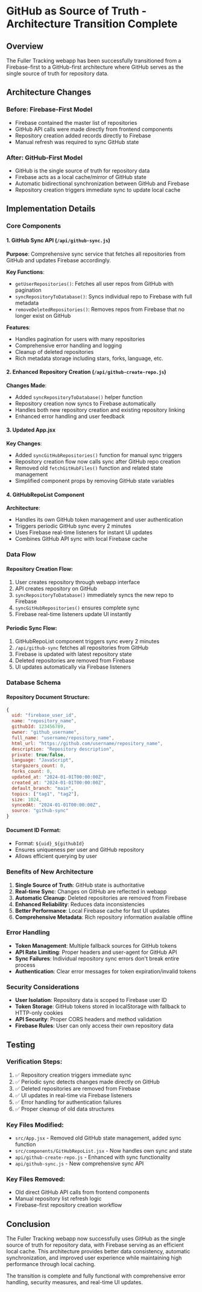 # GitHub as Source of Truth - Architecture Transition Complete

## Overview
The Fuller Tracking webapp has been successfully transitioned from a Firebase-first to a GitHub-first architecture where GitHub serves as the single source of truth for repository data.

## Architecture Changes

### Before: Firebase-First Model
- Firebase contained the master list of repositories
- GitHub API calls were made directly from frontend components
- Repository creation added records directly to Firebase
- Manual refresh was required to sync GitHub state

### After: GitHub-First Model
- GitHub is the single source of truth for repository data
- Firebase acts as a local cache/mirror of GitHub state
- Automatic bidirectional synchronization between GitHub and Firebase
- Repository creation triggers immediate sync to update local cache

## Implementation Details

### Core Components

#### 1. GitHub Sync API (`/api/github-sync.js`)
**Purpose**: Comprehensive sync service that fetches all repositories from GitHub and updates Firebase accordingly.

**Key Functions**:
- `getUserRepositories()`: Fetches all user repos from GitHub with pagination
- `syncRepositoryToDatabase()`: Syncs individual repo to Firebase with full metadata
- `removeDeletedRepositories()`: Removes repos from Firebase that no longer exist on GitHub

**Features**:
- Handles pagination for users with many repositories
- Comprehensive error handling and logging
- Cleanup of deleted repositories
- Rich metadata storage including stars, forks, language, etc.

#### 2. Enhanced Repository Creation (`/api/github-create-repo.js`)
**Changes Made**:
- Added `syncRepositoryToDatabase()` helper function
- Repository creation now syncs to Firebase automatically
- Handles both new repository creation and existing repository linking
- Enhanced error handling and user feedback

#### 3. Updated App.jsx
**Key Changes**:
- Added `syncGitHubRepositories()` function for manual sync triggers
- Repository creation flow now calls sync after GitHub repo creation
- Removed old `fetchGitHubFiles()` function and related state management
- Simplified component props by removing GitHub state variables

#### 4. GitHubRepoList Component
**Architecture**:
- Handles its own GitHub token management and user authentication
- Triggers periodic GitHub sync every 2 minutes
- Uses Firebase real-time listeners for instant UI updates
- Combines GitHub API sync with local Firebase cache

### Data Flow

#### Repository Creation Flow:
1. User creates repository through webapp interface
2. API creates repository on GitHub
3. `syncRepositoryToDatabase()` immediately syncs the new repo to Firebase
4. `syncGitHubRepositories()` ensures complete sync
5. Firebase real-time listeners update UI instantly

#### Periodic Sync Flow:
1. GitHubRepoList component triggers sync every 2 minutes
2. `/api/github-sync` fetches all repositories from GitHub
3. Firebase is updated with latest repository state
4. Deleted repositories are removed from Firebase
5. UI updates automatically via Firebase listeners

### Database Schema

#### Repository Document Structure:
```javascript
{
  uid: "firebase_user_id",
  name: "repository_name",
  githubId: 123456789,
  owner: "github_username",
  full_name: "username/repository_name",
  html_url: "https://github.com/username/repository_name",
  description: "Repository description",
  private: true/false,
  language: "JavaScript",
  stargazers_count: 0,
  forks_count: 0,
  updated_at: "2024-01-01T00:00:00Z",
  created_at: "2024-01-01T00:00:00Z",
  default_branch: "main",
  topics: ["tag1", "tag2"],
  size: 1024,
  syncedAt: "2024-01-01T00:00:00Z",
  source: "github-sync"
}
```

#### Document ID Format:
- Format: `${uid}_${githubId}`
- Ensures uniqueness per user and GitHub repository
- Allows efficient querying by user

### Benefits of New Architecture

1. **Single Source of Truth**: GitHub state is authoritative
2. **Real-time Sync**: Changes on GitHub are reflected in webapp
3. **Automatic Cleanup**: Deleted repositories are removed from Firebase
4. **Enhanced Reliability**: Reduces data inconsistencies
5. **Better Performance**: Local Firebase cache for fast UI updates
6. **Comprehensive Metadata**: Rich repository information available offline

### Error Handling

- **Token Management**: Multiple fallback sources for GitHub tokens
- **API Rate Limiting**: Proper headers and user-agent for GitHub API
- **Sync Failures**: Individual repository sync errors don't break entire process
- **Authentication**: Clear error messages for token expiration/invalid tokens

### Security Considerations

- **User Isolation**: Repository data is scoped to Firebase user ID
- **Token Storage**: GitHub tokens stored in localStorage with fallback to HTTP-only cookies
- **API Security**: Proper CORS headers and method validation
- **Firebase Rules**: User can only access their own repository data

## Testing

### Verification Steps:
1. ✅ Repository creation triggers immediate sync
2. ✅ Periodic sync detects changes made directly on GitHub
3. ✅ Deleted repositories are removed from Firebase
4. ✅ UI updates in real-time via Firebase listeners
5. ✅ Error handling for authentication failures
6. ✅ Proper cleanup of old data structures

### Key Files Modified:
- `src/App.jsx` - Removed old GitHub state management, added sync function
- `src/components/GitHubRepoList.jsx` - Now handles own sync and state
- `api/github-create-repo.js` - Enhanced with sync functionality
- `api/github-sync.js` - New comprehensive sync API

### Key Files Removed:
- Old direct GitHub API calls from frontend components
- Manual repository list refresh logic
- Firebase-first repository creation workflow

## Conclusion

The Fuller Tracking webapp now successfully uses GitHub as the single source of truth for repository data, with Firebase serving as an efficient local cache. This architecture provides better data consistency, automatic synchronization, and improved user experience while maintaining high performance through local caching.

The transition is complete and fully functional with comprehensive error handling, security measures, and real-time UI updates.
